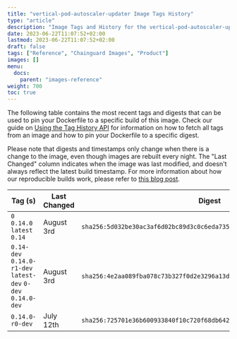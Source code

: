 ```yaml
---
title: "vertical-pod-autoscaler-updater Image Tags History"
type: "article"
description: "Image Tags and History for the vertical-pod-autoscaler-updater Chainguard Image"
date: 2023-06-22T11:07:52+02:00
lastmod: 2023-06-22T11:07:52+02:00
draft: false
tags: ["Reference", "Chainguard Images", "Product"]
images: []
menu:
  docs:
    parent: "images-reference"
weight: 700
toc: true
---
```


The following table contains the most recent tags and digests that can be used to pin your Dockerfile to a specific build of this image. Check our guide on [Using the Tag History API](/chainguard/chainguard-images/using-the-tag-history-api/) for information on how to fetch all tags from an image and how to pin your Dockerfile to a specific digest.

Please note that digests and timestamps only change when there is a change to the image, even though images are rebuilt every night. The "Last Changed" column indicates when the image was last modified, and doesn't always reflect the latest build timestamp. For more information about how our reproducible builds work, please refer to [this blog post](https://www.chainguard.dev/unchained/reproducing-chainguards-reproducible-image-builds).

| Tag (s)                                                       | Last Changed | Digest                                                                    |
|---------------------------------------------------------------|--------------|---------------------------------------------------------------------------|
|  `0` `0.14.0` `latest` `0.14`                                 | August 3rd   | `sha256:5d032be30ac3af6d02bc89d3c0c6eda735f0072e60926e7428582e03dc8796a9` |
|  `0.14-dev` `0.14.0-r1-dev` `latest-dev` `0-dev` `0.14.0-dev` | August 3rd   | `sha256:4e2aa089fba078c73b327f0d2e3296a13d0806afd7976aa7f9de9e27a39ae173` |
|  `0.14.0-r0-dev`                                              | July 12th    | `sha256:725701e36b600933840f10c720f68db642591daf139b28379cad5191c5de2fb8` |
